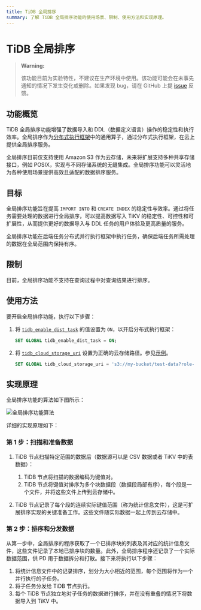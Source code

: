 ```yaml
---
title: TiDB 全局排序
summary: 了解 TiDB 全局排序功能的使用场景、限制、使用方法和实现原理。
---
```


# TiDB 全局排序

> **Warning:**
>
> 该功能目前为实验特性，不建议在生产环境中使用。该功能可能会在未事先通知的情况下发生变化或删除。如果发现 bug，请在 GitHub 上提 [issue](https://github.com/pingcap/tidb/issues) 反馈。

## 功能概览

TiDB 全局排序功能增强了数据导入和 DDL（数据定义语言）操作的稳定性和执行效率。全局排序作为[分布式执行框架](/tidb-distributed-execution-framework.md)中的通用算子，通过分布式执行框架，在云上提供全局排序服务。

全局排序目前仅支持使用 Amazon S3 作为云存储，未来将扩展支持多种共享存储接口，例如 POSIX，实现与不同存储系统的无缝集成。全局排序功能可以灵活地为各种使用场景提供高效且适配的数据排序服务。

## 目标

全局排序功能旨在提高 `IMPORT INTO` 和 `CREATE INDEX` 的稳定性与效率。通过将任务需要处理的数据进行全局排序，可以提高数据写入 TiKV 的稳定性、可控性和可扩展性，从而提供更好的数据导入与 DDL 任务的用户体验及更高质量的服务。

全局排序功能在后端任务分布式并行执行框架中执行任务，确保后端任务所需处理的数据在全局范围内保持有序。

## 限制

目前，全局排序功能不支持在查询过程中对查询结果进行排序。

## 使用方法

要开启全局排序功能，执行以下步骤：

1. 将 [`tidb_enable_dist_task`](/system-variables.md#tidb_enable_dist_task-从-v710-版本开始引入) 的值设置为 `ON`，以开启分布式执行框架：

    ```sql
    SET GLOBAL tidb_enable_dist_task = ON;
    ```

2. 将 [`tidb_cloud_storage_uri`](/system-variables.md#tidb_cloud_storage_uri-从-v740-版本开始引入) 设置为正确的云存储路径。参见[示例](/br/backup-and-restore-storages.md)。

    ```sql
    SET GLOBAL tidb_cloud_storage_uri = 's3://my-bucket/test-data?role-arn=arn:aws:iam::888888888888:role/my-role'
    ```

## 实现原理

全局排序功能的算法如下图所示：

![全局排序功能算法](https://docs-download.pingcap.com/media/images/docs-cn/dist-task/global-sort.jpeg)

详细的实现原理如下：

### 第 1 步：扫描和准备数据

1. TiDB 节点扫描特定范围的数据后（数据源可以是 CSV 数据或者 TiKV 中的表数据）：

    1. TiDB 节点将扫描的数据编码为键值对。
    2. TiDB 节点将键值对排序为多个块数据段（数据段局部有序），每个段是一个文件，并将这些文件上传到云存储中。

2. TiDB 节点记录了每个段的连续实际键值范围（称为统计信息文件），这是可扩展排序实现的关键准备工作。这些文件随实际数据一起上传到云存储中。

### 第 2 步：排序和分发数据

从第一步中，全局排序的程序获取了一个已排序块的列表及其对应的统计信息文件，这些文件记录了本地已排序块的数量。此外，全局排序程序还记录了一个实际数据范围，供 PD 用于数据拆分和打散。接下来将执行以下步骤：

1. 将统计信息文件中的记录排序，划分为大小相近的范围，每个范围将作为一个并行执行的子任务。
2. 将子任务分发给 TiDB 节点执行。
3. 每个 TiDB 节点独立地对子任务的数据进行排序，并在没有重叠的情况下将数据导入到 TiKV 中。
